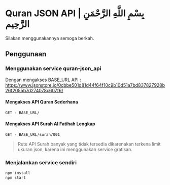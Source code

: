 # Quran JSON API | بِسْمِ اللَّهِ الرَّحْمَنِ الرَّحِيم

Silakan menggunakannya semoga berkah.

## Penggunaan

### Menggunakan service quran-json_api
Dengan mengakses BASE_URL API : https://www.jsonstore.io/0cbbe501d81d44f64f10c9b10d51a7bd837827928b26f2055b7d274078c607f6/
#### Mengakses API Quran Sederhana
```
GET - BASE_URL/ 
```
#### Mengakses API Surah Al Fatihah Lengkap
```
GET - BASE_URL/surah/001 
```
> Rute API Surah banyak yang tidak tersedia dikarenakan terkena limit ukuran json, karena ini menggunakan service gratisan.
### Menjalankan service sendiri

```bash
npm install
npm start
```
